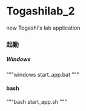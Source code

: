 # Togashilab_2
new Togashi's lab application

### 起動

##### Windows
"""windows
start_app.bat
"""

#### bash
"""bash
start_app.sh
"""

